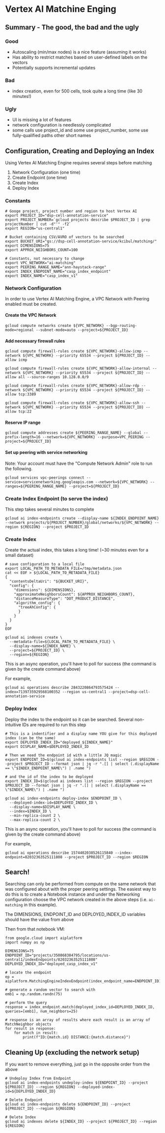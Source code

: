 # Vertex AI Matchine Enging

## Summary - The good, the bad and the ugly

### Good
- Autoscaling (min/max nodes) is a nice feature (assuming it works)
- Has ability to restrict matches based on user-defined labels on the vectors
- Potentially supports incremental updates

### Bad
- index creation, even for 500 cells, took quite a long time (like 30 minutes!)

### Ugly
- UI is missing a lot of features
- network configuration is needlessly complicated
- some calls use project_id and some use project_number, some use fully-qualified paths other short names

## Configuration, Creating and Deploying an Index

Using Vertex AI Matching Engine requires several steps before matching

1. Network Configuration (one time)
2. Create Endpoint (one time)
3. Create Index
4. Deploy Index

### Constants

```
# Googe project, project number and region to host Vertex AI
export PROJECT_ID="dsp-cell-annotation-service"
export PROJECT_NUMBER=`gcloud projects describe $PROJECT_ID | grep projectNumber | cut -d"'" -f2`
export REGION="us-central1"

# Bucket containing CSV/AVRO of vectors to be searched
export BUCKET_URI="gs://dsp-cell-annotation-service/kcibul/matching/"
export DIMENSIONS=75
export APPROX_NEIGHBORS_COUNT=100

# Constants, not necessary to change
export VPC_NETWORK="ai-matching"
export PEERING_RANGE_NAME="ann-haystack-range"
export INDEX_ENDPOINT_NAME="casp_index_endpoint"
export INDEX_NAME="casp_index_v1"
```

### Network Configuration

In order to use Vertex AI Matching Engine, a VPC Network with Peering enabled must be created.  

#### Create the VPC Network
```
gcloud compute networks create ${VPC_NETWORK} --bgp-routing-mode=regional --subnet-mode=auto --project=${PROJECT_ID}
```

#### Add necessary firewall rules
```
gcloud compute firewall-rules create ${VPC_NETWORK}-allow-icmp --network ${VPC_NETWORK} --priority 65534 --project ${PROJECT_ID} --allow icmp

gcloud compute firewall-rules create ${VPC_NETWORK}-allow-internal --network ${VPC_NETWORK} --priority 65534 --project ${PROJECT_ID} --allow all --source-ranges 10.128.0.0/9

gcloud compute firewall-rules create ${VPC_NETWORK}-allow-rdp --network ${VPC_NETWORK} --priority 65534 --project ${PROJECT_ID} --allow tcp:3389

gcloud compute firewall-rules create ${VPC_NETWORK}-allow-ssh --network ${VPC_NETWORK} --priority 65534 --project ${PROJECT_ID} --allow tcp:22
```

#### Reserve IP range
```
gcloud compute addresses create ${PEERING_RANGE_NAME} --global --prefix-length=16 --network=${VPC_NETWORK} --purpose=VPC_PEERING --project=${PROJECT_ID}
```

#### Set up peering with service networking

Note: Your account must have the "Compute Network Admin" role to run the following.

```
gcloud services vpc-peerings connect --service=servicenetworking.googleapis.com --network=${VPC_NETWORK} --ranges=${PEERING_RANGE_NAME} --project=${PROJECT_ID}
```

### Create Index Endpoint (to serve the index)

This step takes several minutes to complete

```
gcloud ai index-endpoints create --display-name ${INDEX_ENDPOINT_NAME} --network projects/${PROJECT_NUMBER}/global/networks/${VPC_NETWORK} --region ${REGION} --project $PROJECT_ID
```

### Create Index

Create the actual index, this takes a long time! (~30 minutes even for a small dataset)

```
# save configuration to a local file
export LOCAL_PATH_TO_METADATA_FILE=/tmp/metadata.json
cat << EOF > ${LOCAL_PATH_TO_METADATA_FILE}
{
  "contentsDeltaUri": "${BUCKET_URI}",
  "config": {
    "dimensions": ${DIMENSIONS},
    "approximateNeighborsCount": ${APPROX_NEIGHBORS_COUNT},
    "distanceMeasureType": "DOT_PRODUCT_DISTANCE",
    "algorithm_config": {
      "treeAhConfig": {
      }
    }
  }
}
EOF

gcloud ai indexes create \
  --metadata-file=${LOCAL_PATH_TO_METADATA_FILE} \
  --display-name=${INDEX_NAME} \
  --project=${PROJECT_ID} \
  --region=${REGION}

```

This is an async operation, you'll have to poll for success (the command is given by the create command above)

For example, 

```
gcloud ai operations describe 2843220864793575424 --index=7139735929568100352 --region us-central1 --project=dsp-cell-annotation-service
```

### Deploy Index

Deploy the index to the endpoint so it can be searched.  Several non-intuitive IDs are required to run this step

```
# This is a indentifier and a display name YOU give for this deployed index (can be the same)
export DEPLOYED_INDEX_ID="deployed_${INDEX_NAME}"
export DISPLAY_NAME=$DEPLOYED_INDEX_ID

# Then we need the endpoint id with a little JQ magic
export ENDPOINT_ID=$(gcloud ai index-endpoints list --region $REGION --project $PROJECT_ID --format json | jq -r ".[] | select (.displayName == \"$INDEX_ENDPOINT_NAME\") | .name ")

# and the id of the index to be deployed
export INDEX_ID=$(gcloud ai indexes list --region $REGION --project $PROJECT_ID --format json | jq -r ".[] | select (.displayName == \"$INDEX_NAME\") | .name ")

gcloud ai index-endpoints deploy-index $ENDPOINT_ID \
  --deployed-index-id=$DEPLOYED_INDEX_ID \
  --display-name=$DISPLAY_NAME \
  --index=$INDEX_ID \
  --min-replica-count 2 \
  --max-replica-count 2 \

```

This is an async operation, you'll have to poll for success (the command is given by the create command above)

For example, 
```
gcloud ai operations describe 1574402038526115840 --index-endpoint=82032363525111808 --project $PROJECT_ID --region $REGION
```

## Search!

Searching can only be performed from compute on the same network that was configured about with the proper peering settings.  The easiest way to do this is to create a Notebook instance and under the Networking configuration choose the VPC network created in the above steps (i.e. `ai-matching` in this example).

The DIMENSIONS, ENDPOINT_ID and DEPLOYED_INDEX_ID variables should have the value from above

Then from that notebook VM:

```
from google.cloud import aiplatform
import numpy as np

DIMENSIONS=75
ENDPOINT_ID="projects/350868384795/locations/us-central1/indexEndpoints/82032363525111808"
DEPLOYED_INDEX_ID="deployed_casp_index_v1"

# locate the endpoint
ep = aiplatform.MatchingEngineIndexEndpoint(index_endpoint_name=ENDPOINT_ID)

# generate a random vector to search with
emb1 = np.random.randn(75)

# perform the query
response = index_endpoint.match(deployed_index_id=DEPLOYED_INDEX_ID, queries=[emb1], num_neighbors=25)

# response is an array of results where each result is an array of MatchNeighbor objects
for result in response:
    for match in result:
        print(f"ID:{match.id} DISTANCE:{match.distance}")
```


## Cleaning Up (excluding the network setup)

If you want to remove everything, just go in the opposite order from the above

```
# Undeploy Index from Endpoint
gcloud ai index-endpoints undeploy-index ${ENDPOINT_ID} --project ${PROJECT_ID} --region ${REGION} --deployed-index-id=${DEPLOYED_INDEX_ID}

# Delete Endpoint
gcloud ai index-endpoints delete ${ENDPOINT_ID} --project ${PROJECT_ID} --region ${REGION}

# Delete Index
gcloud ai indexes delete ${INDEX_ID} --project ${PROJECT_ID} --region ${REGION}
```